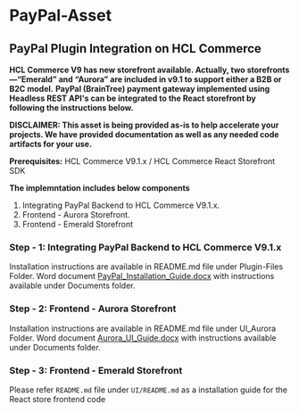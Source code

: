 # PayPal-Asset

## PayPal Plugin Integration on HCL Commerce

**HCL Commerce V9 has new storefront available. Actually, two storefronts—“Emerald” and “Aurora” are included in v9.1 to support either a B2B or B2C model.**
**PayPal (BrainTree) payment gateway implemented using Headless REST API's can be integrated to the React storefront by following the instructions below.**

**DISCLAIMER:  This asset is being provided as-is to help accelerate your projects. We have provided documentation as well as any needed code artifacts for your use.**

**Prerequisites:** HCL Commerce V9.1.x / HCL Commerce React Storefront SDK

**The implemntation includes below components**
 1.	Integrating PayPal Backend to HCL Commerce V9.1.x.    
 2. Frontend - Aurora Storefront.
 3. Frontend - Emerald Storefront
 
 ### Step - 1: Integrating PayPal Backend to HCL Commerce V9.1.x
 
 Installation instructions are available in README.md file under Plugin-Files Folder. Word document [PayPal_Installation_Guide.docx](https://github.com/HCL-Commerce-Assets-Repository/HCLCommerce-Paypal-POC/tree/master/Documents) with instructions available under Documents folder.
 
 ### Step - 2: Frontend - Aurora Storefront
 
 Installation instructions are available in README.md file under UI_Aurora Folder. Word document [Aurora_UI_Guide.docx](https://github.com/HCL-Commerce-Assets-Repository/HCLCommerce-Paypal-POC/tree/master/Documents) with instructions available under Documents folder.
 
 ### Step - 3: Frontend - Emerald Storefront
Please refer `README.md` file under `UI/README.md`  as a installation guide for the React store frontend code
